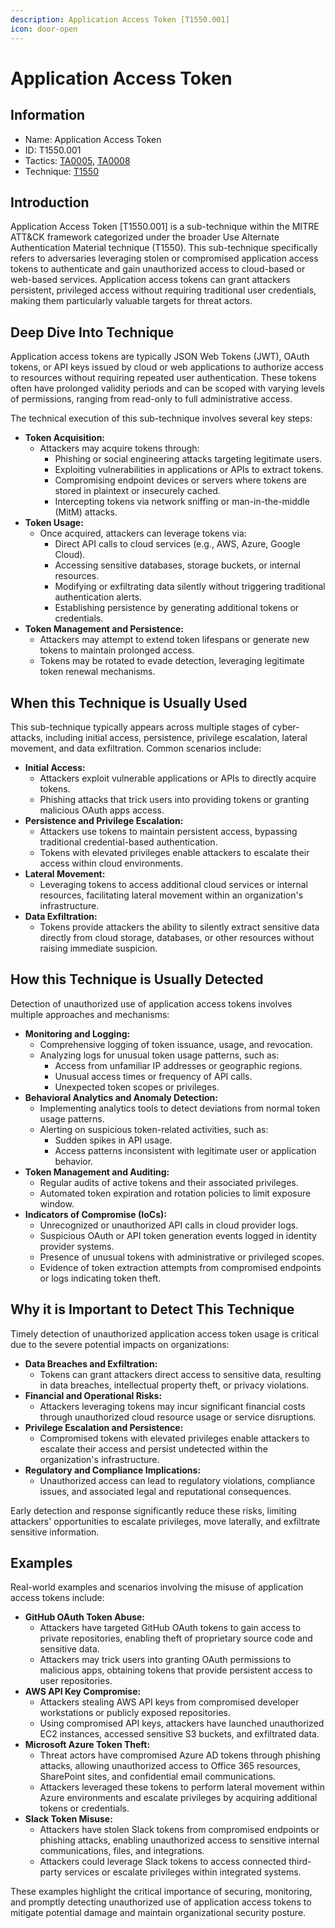 ```yaml
---
description: Application Access Token [T1550.001]
icon: door-open
---
```


# Application Access Token

## Information

* Name: Application Access Token
* ID: T1550.001
* Tactics: [TA0005](../../ta0005/), [TA0008](../)
* Technique: [T1550](./)

## Introduction

Application Access Token \[T1550.001] is a sub-technique within the MITRE ATT\&CK framework categorized under the broader Use Alternate Authentication Material technique (T1550). This sub-technique specifically refers to adversaries leveraging stolen or compromised application access tokens to authenticate and gain unauthorized access to cloud-based or web-based services. Application access tokens can grant attackers persistent, privileged access without requiring traditional user credentials, making them particularly valuable targets for threat actors.

## Deep Dive Into Technique

Application access tokens are typically JSON Web Tokens (JWT), OAuth tokens, or API keys issued by cloud or web applications to authorize access to resources without requiring repeated user authentication. These tokens often have prolonged validity periods and can be scoped with varying levels of permissions, ranging from read-only to full administrative access.

The technical execution of this sub-technique involves several key steps:

* **Token Acquisition:**
  * Attackers may acquire tokens through:
    * Phishing or social engineering attacks targeting legitimate users.
    * Exploiting vulnerabilities in applications or APIs to extract tokens.
    * Compromising endpoint devices or servers where tokens are stored in plaintext or insecurely cached.
    * Intercepting tokens via network sniffing or man-in-the-middle (MitM) attacks.
* **Token Usage:**
  * Once acquired, attackers can leverage tokens via:
    * Direct API calls to cloud services (e.g., AWS, Azure, Google Cloud).
    * Accessing sensitive databases, storage buckets, or internal resources.
    * Modifying or exfiltrating data silently without triggering traditional authentication alerts.
    * Establishing persistence by generating additional tokens or credentials.
* **Token Management and Persistence:**
  * Attackers may attempt to extend token lifespans or generate new tokens to maintain prolonged access.
  * Tokens may be rotated to evade detection, leveraging legitimate token renewal mechanisms.

## When this Technique is Usually Used

This sub-technique typically appears across multiple stages of cyber-attacks, including initial access, persistence, privilege escalation, lateral movement, and data exfiltration. Common scenarios include:

* **Initial Access:**
  * Attackers exploit vulnerable applications or APIs to directly acquire tokens.
  * Phishing attacks that trick users into providing tokens or granting malicious OAuth apps access.
* **Persistence and Privilege Escalation:**
  * Attackers use tokens to maintain persistent access, bypassing traditional credential-based authentication.
  * Tokens with elevated privileges enable attackers to escalate their access within cloud environments.
* **Lateral Movement:**
  * Leveraging tokens to access additional cloud services or internal resources, facilitating lateral movement within an organization's infrastructure.
* **Data Exfiltration:**
  * Tokens provide attackers the ability to silently extract sensitive data directly from cloud storage, databases, or other resources without raising immediate suspicion.

## How this Technique is Usually Detected

Detection of unauthorized use of application access tokens involves multiple approaches and mechanisms:

* **Monitoring and Logging:**
  * Comprehensive logging of token issuance, usage, and revocation.
  * Analyzing logs for unusual token usage patterns, such as:
    * Access from unfamiliar IP addresses or geographic regions.
    * Unusual access times or frequency of API calls.
    * Unexpected token scopes or privileges.
* **Behavioral Analytics and Anomaly Detection:**
  * Implementing analytics tools to detect deviations from normal token usage patterns.
  * Alerting on suspicious token-related activities, such as:
    * Sudden spikes in API usage.
    * Access patterns inconsistent with legitimate user or application behavior.
* **Token Management and Auditing:**
  * Regular audits of active tokens and their associated privileges.
  * Automated token expiration and rotation policies to limit exposure window.
* **Indicators of Compromise (IoCs):**
  * Unrecognized or unauthorized API calls in cloud provider logs.
  * Suspicious OAuth or API token generation events logged in identity provider systems.
  * Presence of unusual tokens with administrative or privileged scopes.
  * Evidence of token extraction attempts from compromised endpoints or logs indicating token theft.

## Why it is Important to Detect This Technique

Timely detection of unauthorized application access token usage is critical due to the severe potential impacts on organizations:

* **Data Breaches and Exfiltration:**
  * Tokens can grant attackers direct access to sensitive data, resulting in data breaches, intellectual property theft, or privacy violations.
* **Financial and Operational Risks:**
  * Attackers leveraging tokens may incur significant financial costs through unauthorized cloud resource usage or service disruptions.
* **Privilege Escalation and Persistence:**
  * Compromised tokens with elevated privileges enable attackers to escalate their access and persist undetected within the organization's infrastructure.
* **Regulatory and Compliance Implications:**
  * Unauthorized access can lead to regulatory violations, compliance issues, and associated legal and reputational consequences.

Early detection and response significantly reduce these risks, limiting attackers' opportunities to escalate privileges, move laterally, and exfiltrate sensitive information.

## Examples

Real-world examples and scenarios involving the misuse of application access tokens include:

* **GitHub OAuth Token Abuse:**
  * Attackers have targeted GitHub OAuth tokens to gain access to private repositories, enabling theft of proprietary source code and sensitive data.
  * Attackers may trick users into granting OAuth permissions to malicious apps, obtaining tokens that provide persistent access to user repositories.
* **AWS API Key Compromise:**
  * Attackers stealing AWS API keys from compromised developer workstations or publicly exposed repositories.
  * Using compromised API keys, attackers have launched unauthorized EC2 instances, accessed sensitive S3 buckets, and exfiltrated data.
* **Microsoft Azure Token Theft:**
  * Threat actors have compromised Azure AD tokens through phishing attacks, allowing unauthorized access to Office 365 resources, SharePoint sites, and confidential email communications.
  * Attackers leveraged these tokens to perform lateral movement within Azure environments and escalate privileges by acquiring additional tokens or credentials.
* **Slack Token Misuse:**
  * Attackers have stolen Slack tokens from compromised endpoints or phishing attacks, enabling unauthorized access to sensitive internal communications, files, and integrations.
  * Attackers could leverage Slack tokens to access connected third-party services or escalate privileges within integrated systems.

These examples highlight the critical importance of securing, monitoring, and promptly detecting unauthorized use of application access tokens to mitigate potential damage and maintain organizational security posture.
